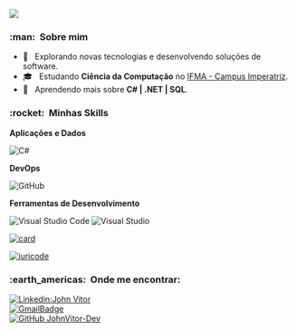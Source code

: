 
![](https://komarev.com/ghpvc/?username=JohnVitor-DEV&color=006bed)  
    
  <h3> :man: &nbsp;Sobre mim </h3>  
    
  - 🤔 &nbsp; Explorando novas tecnologias e desenvolvendo soluções de software.  
  - 🎓 &nbsp; Estudando **Ciência da Computação** no <a href="link da sua faculdade">IFMA - Campus Imperatriz</a>.  
  - 🌱 &nbsp; Aprendendo mais sobre **C# | .NET | SQL**.  
    
  <h3> :rocket: &nbsp;Minhas Skills </h3>  
    
  **Aplicações e Dados**  
    
![C#](https://img.shields.io/badge/-C%20Sharp-333333?style=flat&logo=csharp&logoColor=239120)

     
  **DevOps**  
    
![GitHub](https://img.shields.io/badge/-GitHub-333333?style=flat&logo=github)  
    
  **Ferramentas de Desenvolvimento**  
    
![Visual Studio Code](https://img.shields.io/badge/-Visual%20Studio%20Code-333333?style=flat&logo=visual-studio-code&logoColor=007ACC)
![Visual Studio](https://img.shields.io/badge/-Visual%20Studio-333333?style=flat&logo=visual-studio&logoColor=5C2D91) 
    
  
[![card](https://bellomia-readme-stats.vercel.app/api?username=JohnVitor-Dev&theme=highcontrast&show_icons=true)](https://github.com/anuraghazra/github-readme-stats)

[![iuricode](https://bellomia-readme-stats.vercel.app/api/top-langs/?username=JohnVitor-Dev&hide=html&layout=compact&theme=highcontrast)](https://github.com/anuraghazra/github-readme-stats)
    


  <h3> :earth_americas: &nbsp;Onde me encontrar: </h3>   
    
  [![Linkedin:John Vitor](https://img.shields.io/badge/-johnvitoralves-blue?style=flat-square&logo=Linkedin&logoColor=white&link=)](https://www.linkedin.com/in/johnvitoralves/)  
[![GmailBadge](https://img.shields.io/badge/-johnvitorextra@gmail.com-006bed?style=flat-square&logo=Gmail&logoColor=white&link=mailto:johnvitorextra@gmail.com)](mailto:johnvitorextra@gmail.com)  
  [![GitHub JohnVitor-Dev]( https://img.shields.io/github/followers/JohnVitor-Dev?label=follow&style=social)](JohnVitor-Dev)




